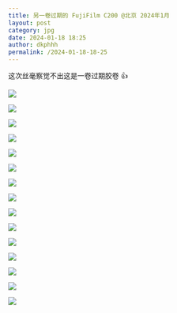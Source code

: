 ```yaml
---
title: 另一卷过期的 FujiFilm C200 @北京 2024年1月
layout: post
category: jpg
date: 2024-01-18 18:25
author: dkphhh
permalink: /2024-01-18-18-25
---
```


这次丝毫察觉不出这是一卷过期胶卷 👍


![](https://cdn.jsdelivr.net/gh/dkphhh/img/imgformessage/20240118183159.jpg)


![](https://cdn.jsdelivr.net/gh/dkphhh/img/imgformessage/20240118183202.jpg)


![](https://cdn.jsdelivr.net/gh/dkphhh/img/imgformessage/20240118183205.jpg)


![](https://cdn.jsdelivr.net/gh/dkphhh/img/imgformessage/20240118183208.jpg)


![](https://cdn.jsdelivr.net/gh/dkphhh/img/imgformessage/20240118183212.jpg)


![](https://cdn.jsdelivr.net/gh/dkphhh/img/imgformessage/20240118183216.jpg)


![](https://cdn.jsdelivr.net/gh/dkphhh/img/imgformessage/20240118183219.jpg)


![](https://cdn.jsdelivr.net/gh/dkphhh/img/imgformessage/20240118183226.jpg)


![](https://cdn.jsdelivr.net/gh/dkphhh/img/imgformessage/20240118183229.jpg)


![](https://cdn.jsdelivr.net/gh/dkphhh/img/imgformessage/20240118183232.jpg)


![](https://cdn.jsdelivr.net/gh/dkphhh/img/imgformessage/20240118183236.jpg)


![](https://cdn.jsdelivr.net/gh/dkphhh/img/imgformessage/20240118183239.jpg)


![](https://cdn.jsdelivr.net/gh/dkphhh/img/imgformessage/20240118183243.jpg)


![](https://cdn.jsdelivr.net/gh/dkphhh/img/imgformessage/20240118183246.jpg)


![](https://cdn.jsdelivr.net/gh/dkphhh/img/imgformessage/20240118183156.jpg)